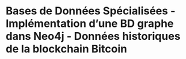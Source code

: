 # Bases de Données Spécialisées - Implémentation d’une BD graphe dans Neo4j - Données historiques de la blockchain Bitcoin

